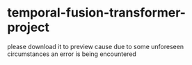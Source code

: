 # temporal-fusion-transformer-project


please download it to preview cause due to some unforeseen circumstances an error is being encountered
